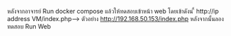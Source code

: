 หลังจากอาจารย์ Run docker compose แล้วให้ทดสอบเข้าหน้า web โดยเข้าดังน ี้ http://ip address VM/index.php--> ตัวอย่าง http://192.168.50.153/index.php 
หลังจากนั้นลองทดสอบ Run Web 
